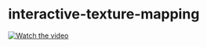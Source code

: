 # interactive-texture-mapping

[![Watch the video](http://img.youtube.com/vi/VIDEO_ID/0.jpg)]([http://www.youtube.com/watch?v=VIDEO_ID](https://youtu.be/gDXCcjgzn0c)https://youtu.be/gDXCcjgzn0c)
